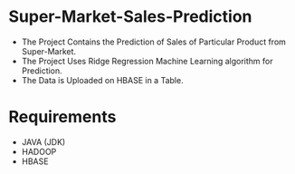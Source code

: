 # Super-Market-Sales-Prediction

- The Project Contains the Prediction of Sales of Particular Product from Super-Market.
- The Project Uses Ridge Regression Machine Learning algorithm for Prediction.
- The Data is Uploaded on HBASE in a Table.

# Requirements

- JAVA (JDK)
- HADOOP
- HBASE

 
